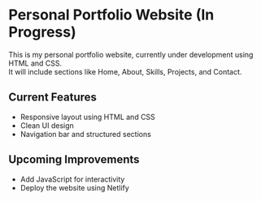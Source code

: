 # Personal Portfolio Website (In Progress)

This is my personal portfolio website, currently under development using HTML and CSS.  
It will include sections like Home, About, Skills, Projects, and Contact.

## Current Features
- Responsive layout using HTML and CSS  
- Clean UI design  
- Navigation bar and structured sections  

## Upcoming Improvements
- Add JavaScript for interactivity  
- Deploy the website using Netlify  

